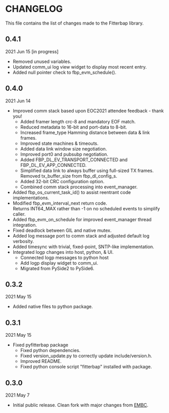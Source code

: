 
# CHANGELOG

This file contains the list of changes made to the Fitterbap library.


## 0.4.1

2021 Jun 15 [in progress]

*   Removed unused variables.
*   Updated comm_ui log view widget to display most recent entry.
*   Added null pointer check to fbp_evm_schedule().


## 0.4.0

2021 Jun 14

*   Improved comm stack based upon EOC2021 attendee feedback - thank you!
    *   Added framer length crc-8 and mandatory EOF match.
    *   Reduced metadata to 16-bit and port-data to 8-bit.
    *   Increased frame_type Hamming distance between data & link frames. 
    *   Improved state machines & timeouts.
    *   Added data link window size negotiation.    
    *   Improved port0 and pubsubp negotiation.
    *   Added FBP_DL_EV_TRANSPORT_CONNECTED and FBP_DL_EV_APP_CONNECTED.
    *   Simplified data link to always buffer using full-sized TX frames.
        Removed tx_buffer_size from fbp_dl_config_s.
    *   Added 32-bit CRC configuration option.
    *   Combined comm stack processing into event_manager.
*   Added fbp_os_current_task_id() to assist reentrant code implementations.
*   Modified fbp_evm_interval_next return code.  
    Returns INT64_MAX rather than -1 on no scheduled events to simplify caller.
*   Added fbp_evm_on_schedule for improved event_manager thread integration. 
*   Fixed deadlock between GIL and native mutex.
*   Added log message port to comm stack and adjusted default log verbosity.
*   Added timesync with trivial, fixed-point, SNTP-like implementation.
*   Integrated logp changes into host, python, & UI.
    *   Connected logp messages to python host
    *   Add logp display widget to comm_ui.
    *   Migrated from PySide2 to PySide6.


## 0.3.2

2021 May 15

*   Added native files to python package.


## 0.3.1

2021 May 15

*   Fixed pyfitterbap package
    *   Fixed python dependencies.
    *   Fixed version_update.py to correctly update include/version.h.
    *   Improved README.
    *   Fixed python console script "fitterbap" installed with package.


## 0.3.0

2021 May 7 

*   Initial public release.
    Clean fork with major changes from [EMBC](https://github.com/mliberty1/embc).
